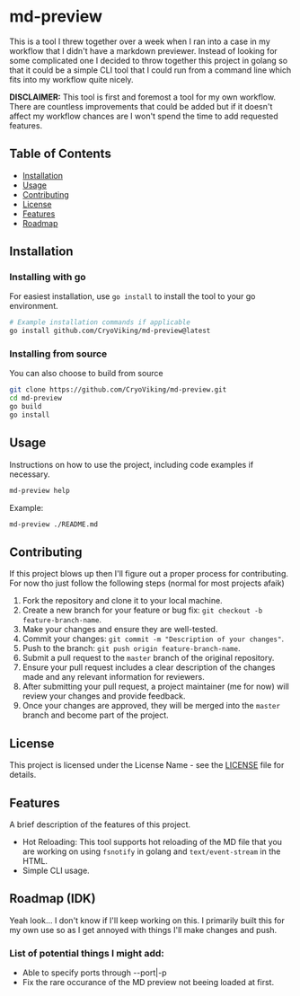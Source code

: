 # md-preview

This is a tool I threw together over a week when I ran into a case in my workflow that I didn't have
a markdown previewer. Instead of looking for some complicated one I decided to throw together this
project in golang so that it could be a simple CLI tool that I could run from a command line which fits into my workflow quite nicely.


**DISCLAIMER:** This tool is first and foremost a tool for my own workflow. There are countless improvements that could be added but if it doesn't affect my workflow chances are I won't spend the time to add requested features.


## Table of Contents
- [Installation](#installation)
- [Usage](#usage)
- [Contributing](#contributing)
- [License](#license)
- [Features](#features)
- [Roadmap](#roadmap)

## <a name="installation"></a>Installation

### Installing with go
For easiest installation, use `go install` to install the tool to your go environment.
```bash
# Example installation commands if applicable
go install github.com/CryoViking/md-preview@latest
```

### Installing from source
You can also choose to build from source
```bash
git clone https://github.com/CryoViking/md-preview.git
cd md-preview
go build
go install
```

## <a name="usage"></a>Usage

Instructions on how to use the project, including code examples if necessary.
```bash
md-preview help
```
Example:
```bash
md-preview ./README.md
```
## <a name="contributing"></a>Contributing

If this project blows up then I'll figure out a proper process for contributing.  
For now tho just follow the following steps (normal for most projects afaik)

1. Fork the repository and clone it to your local machine.
2. Create a new branch for your feature or bug fix: `git checkout -b feature-branch-name`.
3. Make your changes and ensure they are well-tested.
4. Commit your changes: `git commit -m "Description of your changes"`.
5. Push to the branch: `git push origin feature-branch-name`.
6. Submit a pull request to the `master` branch of the original repository.
7. Ensure your pull request includes a clear description of the changes made and any relevant information for reviewers.
8. After submitting your pull request, a project maintainer (me for now) will review your changes and provide feedback.
9. Once your changes are approved, they will be merged into the `master` branch and become part of the project.

## <a name="license"></a>License

This project is licensed under the License Name - see the [LICENSE](https://github.com/CryoViking/md-preview/blob/master/LICENSE.txt) file for details.

## <a name="features"></a>Features

A brief description of the features of this project.

- Hot Reloading: This tool supports hot reloading of the MD file that you are working on using ``fsnotify`` in golang and ``text/event-stream`` in the HTML.
- Simple CLI usage.

## <a name="roadmap"></a>Roadmap (IDK)
Yeah look... I don't know if I'll keep working on this. I primarily built this for my own use so 
as I get annoyed with things I'll make changes and push.

### List of potential things I might add:
- Able to specify ports through --port|-p
- Fix the rare occurance of the MD preview not beeing loaded at first.
